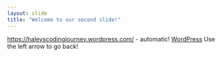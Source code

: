 ```yaml
---
layout: slide
title: "Welcome to our second slide!"
---
```

https://haleyscodingjourney.wordpress.com/ - automatic!
[WordPress](https://haleyscodingjourney.wordpress.com/)
Use the left arrow to go back!



